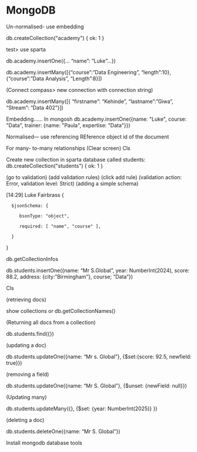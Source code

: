 # MongoDB

Un-normalised- use embedding

db.createCollection("academy")
{ ok: 1 }


test> use sparta

db.academy.insertOne({... “name”: “Luke”...})

db.academy.insertMany([{“course”:”Data Engineering”, “length”:10}, {“course”:”Data Analysis”, “Length”:8}])


(Connect compass> new connection with connection string)

db.academy.insertMany([{ “firstname”: “Kehinde”, “lastname”:”Giwa”, “Stream”: “Data 402”}])



Embedding……
In mongosh
db.academy.insertOne({name: "Luke", course: "Data", trainer: {name: "Paula", expertise: "Data"}})


Normalised— use referencing
REference  object id of the document

For many- to-many relationships
(Clear screen)
Cls 

Create new collection in sparta database called students:
db.createCollection("students")
{ ok: 1 }

(go to validation)
(add validation rules)
(click add rule)
(validation action: Error, validation level: Strict)
(adding a simple schema)

[14:29] Luke Fairbrass
{

      $jsonSchema: {

         bsonType: "object",

         required: [ "name", "course" ],

      }

   }


db.getCollectionInfos

db.students.insertOne({name: “Mr S.Global”, year: NumberInt(2024), score: 88.2, address: {city:”Birmingham”}, course; “Data”})

Cls


(retrieving docs)

show collections
or
db.getCollectionNames()

(Returning all docs from a collection)

db.students.find({})

(updating a doc)

db.students.updateOne({name: “Mr s. Global”}, {$set:{score: 92.5, newfield: true}})

(removing a field)

db.students.updateOne({name: “Mr S. Global”}, {$unset: {newField: null}})

(Updating many)

db.students.updateMany({}, {$set: {year: NumberInt(2025)} })

(deleting a doc)

db.students.deleteOne({name: “Mr S. Global”})

Install mongodb database tools



